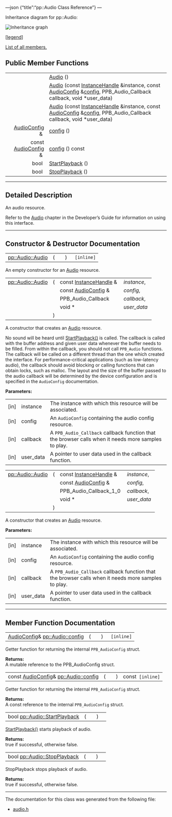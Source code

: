 —json {“title”:“pp::Audio Class Reference”} —

Inheritance diagram for pp::Audio:

![Inheritance graph](/docs/native-client/pepper_beta/cpp/classpp_1_1_audio__inherit__graph.png)

<span class="legend">\[[legend](/docs/native-client/pepper_beta/cpp/graph_legend/)\]</span>

[List of all members.](/docs/native-client/pepper_beta/cpp/classpp_1_1_audio-members/)

Public Member Functions
-----------------------

<table><tbody><tr class="odd"><td style="text-align: right;"> </td><td><a href="/docs/native-client/pepper_beta/cpp/classpp_1_1_audio#abcb6131f91a53e36f9626843d86e8109" class="el">Audio</a> ()</td></tr><tr class="even"><td style="text-align: right;"> </td><td><a href="/docs/native-client/pepper_beta/cpp/classpp_1_1_audio#af597f4db73cfa15c3dd7eae9b7307fd2" class="el">Audio</a> (const <a href="/docs/native-client/pepper_beta/cpp/classpp_1_1_instance_handle/" class="el">InstanceHandle</a> &amp;instance, const <a href="/docs/native-client/pepper_beta/cpp/classpp_1_1_audio_config/" class="el">AudioConfig</a> &amp;<a href="/docs/native-client/pepper_beta/cpp/classpp_1_1_audio#a750898b5f065621e86472cf1799401bb" class="el">config</a>, PPB_Audio_Callback callback, void *user_data)</td></tr><tr class="odd"><td style="text-align: right;"> </td><td><a href="/docs/native-client/pepper_beta/cpp/classpp_1_1_audio#a856666bd5087947481ac2728bcd26c60" class="el">Audio</a> (const <a href="/docs/native-client/pepper_beta/cpp/classpp_1_1_instance_handle/" class="el">InstanceHandle</a> &amp;instance, const <a href="/docs/native-client/pepper_beta/cpp/classpp_1_1_audio_config/" class="el">AudioConfig</a> &amp;<a href="/docs/native-client/pepper_beta/cpp/classpp_1_1_audio#a750898b5f065621e86472cf1799401bb" class="el">config</a>, PPB_Audio_Callback callback, void *user_data)</td></tr><tr class="even"><td style="text-align: right;"><a href="/docs/native-client/pepper_beta/cpp/classpp_1_1_audio_config/" class="el">AudioConfig</a> &amp; </td><td><a href="/docs/native-client/pepper_beta/cpp/classpp_1_1_audio#a750898b5f065621e86472cf1799401bb" class="el">config</a> ()</td></tr><tr class="odd"><td style="text-align: right;">const <a href="/docs/native-client/pepper_beta/cpp/classpp_1_1_audio_config/" class="el">AudioConfig</a> &amp; </td><td><a href="/docs/native-client/pepper_beta/cpp/classpp_1_1_audio#a51dffc59dc1d654d23c7f8730c87552a" class="el">config</a> () const</td></tr><tr class="even"><td style="text-align: right;">bool </td><td><a href="/docs/native-client/pepper_beta/cpp/classpp_1_1_audio#aa8311c20bbeffd9e22ba21218695f6e4" class="el">StartPlayback</a> ()</td></tr><tr class="odd"><td style="text-align: right;">bool </td><td><a href="/docs/native-client/pepper_beta/cpp/classpp_1_1_audio#ae71f91edd576129f8c82db997bd1f163" class="el">StopPlayback</a> ()</td></tr></tbody></table>

------------------------------------------------------------------------

<span id="details" class="anchor" style="margin: 0;"></span>

Detailed Description
--------------------

An audio resource.

Refer to the [Audio](/docs/native-client/devguide/coding/audio) chapter in the Developer’s Guide for information on using this interface.

------------------------------------------------------------------------

Constructor & Destructor Documentation
--------------------------------------

<span id="abcb6131f91a53e36f9626843d86e8109" class="anchor" style="margin: 0;"></span>

<table><tbody><tr class="odd"><td><a href="/docs/native-client/pepper_beta/cpp/classpp_1_1_audio#abcb6131f91a53e36f9626843d86e8109" class="el">pp::Audio::Audio</a></td><td>(</td><td></td><td>)</td><td><code> [inline]</code></td></tr></tbody></table>

An empty constructor for an <a href="/docs/native-client/pepper_beta/cpp/classpp_1_1_audio/" class="el" title="An audio resource.">Audio</a> resource.

<span id="af597f4db73cfa15c3dd7eae9b7307fd2" class="anchor" style="margin: 0;"></span>

<table><tbody><tr class="odd"><td><a href="/docs/native-client/pepper_beta/cpp/classpp_1_1_audio#abcb6131f91a53e36f9626843d86e8109" class="el">pp::Audio::Audio</a></td><td>(</td><td>const <a href="/docs/native-client/pepper_beta/cpp/classpp_1_1_instance_handle/" class="el">InstanceHandle</a> &amp; </td><td><em>instance</em>,</td></tr><tr class="even"><td></td><td></td><td>const <a href="/docs/native-client/pepper_beta/cpp/classpp_1_1_audio_config/" class="el">AudioConfig</a> &amp; </td><td><em>config</em>,</td></tr><tr class="odd"><td></td><td></td><td>PPB_Audio_Callback </td><td><em>callback</em>,</td></tr><tr class="even"><td></td><td></td><td>void * </td><td><em>user_data</em> </td></tr><tr class="odd"><td></td><td>)</td><td></td><td></td></tr></tbody></table>

A constructor that creates an <a href="/docs/native-client/pepper_beta/cpp/classpp_1_1_audio/" class="el" title="An audio resource.">Audio</a> resource.

No sound will be heard until <a href="/docs/native-client/pepper_beta/cpp/classpp_1_1_audio#aa8311c20bbeffd9e22ba21218695f6e4" class="el" title="StartPlayback() starts playback of audio.">StartPlayback()</a> is called. The callback is called with the buffer address and given user data whenever the buffer needs to be filled. From within the callback, you should not call `PPB_Audio` functions. The callback will be called on a different thread than the one which created the interface. For performance-critical applications (such as low-latency audio), the callback should avoid blocking or calling functions that can obtain locks, such as malloc. The layout and the size of the buffer passed to the audio callback will be determined by the device configuration and is specified in the `AudioConfig` documentation.

**Parameters:**  

<table><tbody><tr class="odd"><td>[in]</td><td>instance</td><td>The instance with which this resource will be associated.</td></tr><tr class="even"><td>[in]</td><td>config</td><td>An <code>AudioConfig</code> containing the audio config resource.</td></tr><tr class="odd"><td>[in]</td><td>callback</td><td>A <code>PPB_Audio_Callback</code> callback function that the browser calls when it needs more samples to play.</td></tr><tr class="even"><td>[in]</td><td>user_data</td><td>A pointer to user data used in the callback function.</td></tr></tbody></table>

<span id="a856666bd5087947481ac2728bcd26c60" class="anchor" style="margin: 0;"></span>

<table><tbody><tr class="odd"><td><a href="/docs/native-client/pepper_beta/cpp/classpp_1_1_audio#abcb6131f91a53e36f9626843d86e8109" class="el">pp::Audio::Audio</a></td><td>(</td><td>const <a href="/docs/native-client/pepper_beta/cpp/classpp_1_1_instance_handle/" class="el">InstanceHandle</a> &amp; </td><td><em>instance</em>,</td></tr><tr class="even"><td></td><td></td><td>const <a href="/docs/native-client/pepper_beta/cpp/classpp_1_1_audio_config/" class="el">AudioConfig</a> &amp; </td><td><em>config</em>,</td></tr><tr class="odd"><td></td><td></td><td>PPB_Audio_Callback_1_0 </td><td><em>callback</em>,</td></tr><tr class="even"><td></td><td></td><td>void * </td><td><em>user_data</em> </td></tr><tr class="odd"><td></td><td>)</td><td></td><td></td></tr></tbody></table>

A constructor that creates an <a href="/docs/native-client/pepper_beta/cpp/classpp_1_1_audio/" class="el" title="An audio resource.">Audio</a> resource.

**Parameters:**  

<table><tbody><tr class="odd"><td>[in]</td><td>instance</td><td>The instance with which this resource will be associated.</td></tr><tr class="even"><td>[in]</td><td>config</td><td>An <code>AudioConfig</code> containing the audio config resource.</td></tr><tr class="odd"><td>[in]</td><td>callback</td><td>A <code>PPB_Audio_Callback</code> callback function that the browser calls when it needs more samples to play.</td></tr><tr class="even"><td>[in]</td><td>user_data</td><td>A pointer to user data used in the callback function.</td></tr></tbody></table>

------------------------------------------------------------------------

Member Function Documentation
-----------------------------

<span id="a750898b5f065621e86472cf1799401bb" class="anchor" style="margin: 0;"></span>

<table><tbody><tr class="odd"><td><a href="/docs/native-client/pepper_beta/cpp/classpp_1_1_audio_config/" class="el">AudioConfig</a>&amp; <a href="/docs/native-client/pepper_beta/cpp/classpp_1_1_audio#a750898b5f065621e86472cf1799401bb" class="el">pp::Audio::config</a></td><td>(</td><td></td><td>)</td><td><code> [inline]</code></td></tr></tbody></table>

Getter function for returning the internal `PPB_AudioConfig` struct.

**Returns:**  
A mutable reference to the PPB\_AudioConfig struct.

<span id="a51dffc59dc1d654d23c7f8730c87552a" class="anchor" style="margin: 0;"></span>

<table><tbody><tr class="odd"><td>const <a href="/docs/native-client/pepper_beta/cpp/classpp_1_1_audio_config/" class="el">AudioConfig</a>&amp; <a href="/docs/native-client/pepper_beta/cpp/classpp_1_1_audio#a750898b5f065621e86472cf1799401bb" class="el">pp::Audio::config</a></td><td>(</td><td></td><td>)</td><td>const<code> [inline]</code></td></tr></tbody></table>

Getter function for returning the internal `PPB_AudioConfig` struct.

**Returns:**  
A const reference to the internal `PPB_AudioConfig` struct.

<span id="aa8311c20bbeffd9e22ba21218695f6e4" class="anchor" style="margin: 0;"></span>

<table><tbody><tr class="odd"><td>bool <a href="/docs/native-client/pepper_beta/cpp/classpp_1_1_audio#aa8311c20bbeffd9e22ba21218695f6e4" class="el">pp::Audio::StartPlayback</a></td><td>(</td><td></td><td>)</td><td></td></tr></tbody></table>

<a href="/docs/native-client/pepper_beta/cpp/classpp_1_1_audio#aa8311c20bbeffd9e22ba21218695f6e4" class="el" title="StartPlayback() starts playback of audio.">StartPlayback()</a> starts playback of audio.

**Returns:**  
true if successful, otherwise false.

<span id="ae71f91edd576129f8c82db997bd1f163" class="anchor" style="margin: 0;"></span>

<table><tbody><tr class="odd"><td>bool <a href="/docs/native-client/pepper_beta/cpp/classpp_1_1_audio#ae71f91edd576129f8c82db997bd1f163" class="el">pp::Audio::StopPlayback</a></td><td>(</td><td></td><td>)</td><td></td></tr></tbody></table>

StopPlayback stops playback of audio.

**Returns:**  
true if successful, otherwise false.

------------------------------------------------------------------------

The documentation for this class was generated from the following file:

-   <a href="/docs/native-client/pepper_beta/cpp/audio_8h/" class="el">audio.h</a>
